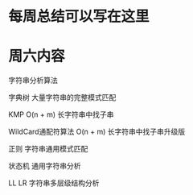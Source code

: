 # 每周总结可以写在这里

# 周六内容
字符串分析算法

字典树
  大量字符串的完整模式匹配

KMP O(n + m)
  长字符串中找子串

WildCard通配符算法 O(n + m)
  长字符串中找子串升级版

正则
  字符串通用模式匹配

状态机
  通用字符串分析

LL LR
  字符串多层级结构分析

